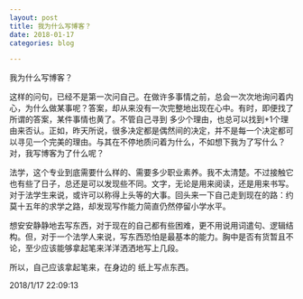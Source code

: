 ```yaml
---
layout: post
title: 我为什么写博客？
date: 2018-01-17
categories: blog

---
```


我为什么写博客？

这样的问句，已经不是第一次问自己。在做许多事情之前，总会一次次地询问着内心，为什么做某事呢？答案，却从来没有一次完整地出现在心中。有时，即便找了所谓的答案，某件事情也黄了。不管自己寻到 多少个理由，也总可以找到+1个理由来否认。正如，昨天所说，很多决定都是偶然间的决定，并不是每一个决定都可以寻见一个完美的理由。与其在不停地质问着为什么，不如想下我为了写什么？对，我写博客为了什么呢？

法学，这个专业到底需要什么样的、需要多少职业素养。我不太清楚。不过接触它也有些了日子，总还是可以发现些不同。文字，无论是用来阅读，还是用来书写。对于法学生来说，或许可以称得上头等的大事。回头来一下自己走到现在的路：约莫十五年的求学之路，却发现写作能力简直仍然停留小学水平。

想安安静静地去写东西，对于现在的自己都有些困难，更不用说用词遣句、逻辑结构。但，对于一个法学人来说，写东西恐怕是最基本的能力。胸中是否有货暂且不论，至少应该能够拿起笔来洋洋洒洒地写上几段。

所以，自己应该拿起笔来，在身边的 纸上写点东西。

2018/1/17 22:09:13 
